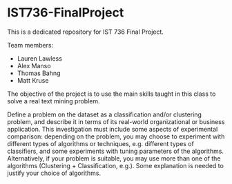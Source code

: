 # IST736-FinalProject

This is a dedicated repository for IST 736 Final Project.

Team members:
  - Lauren Lawless
  - Alex Manso
  - Thomas Bahng
  - Matt Kruse

The objective of the project is to use the main skills taught in this class to solve a real text mining problem.

Define a problem on the dataset as a classification and/or clustering problem, and describe it in 
terms of its real-world organizational or business application. This investigation must include some 
aspects of experimental comparison: depending on the problem, you may choose to experiment with 
different types of algorithms or techniques, e.g. different types of classifiers, and some experiments with tuning
parameters of the algorithms. Alternatively, if your problem is suitable, you may use more than one of 
the algorithms (Clustering + Classification, e.g.). Some explanation is needed to justify your choice of algorithms.
